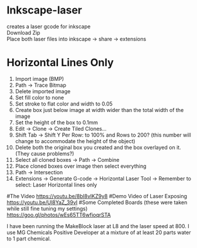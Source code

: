 # Inkscape-laser
creates a laser gcode for inkscape <br />
Download Zip <br />
Place both laser files into inkscape -> share -> extensions


# Horizontal Lines Only
1. Import image (BMP)
2. Path -> Trace Bitmap
3. Delete imported image
4. Set fill color to none
5. Set stroke to flat color and width to 0.05
6. Create box just below image at width wider than the total width of the image
7. Set the height of the box to 0.1mm
8. Edit -> Clone -> Create Tiled Clones...
9. Shift Tab -> Shift Y Per Row: to 100% and Rows to 200? (this number will change to accommodate the height of the object)
10. Delete both the original box you created and the box overlayed on it. (They cause problems?)
11. Select all cloned boxes -> Path -> Combine
12. Place cloned boxes over image then select everything
13. Path -> Intersection
14. Extensions -> Generate G-code -> Horizontal Laser Tool -> Remember to select: Laser Horizontal lines only

#The Video
https://youtu.be/8bl8vIKZ9y8
#Demo Video of Laser Exposing
https://youtu.be/Ul8YaZ_39vI
#Some Completed Boards (these were taken while still fine tuning my settings)
https://goo.gl/photos/wEs65TT6wfioqrSTA

I have been running the MakeBlock laser at L8 and the laser speed at 800. 
I use MG Chemicals Positive Developer at a mixture of at least 20 parts water to 1 part chemical.
